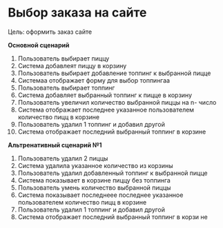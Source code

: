 <!DOCTYPE html><html><head><meta charset="utf-8"><title>DВыбор заказа на сайте.md</title><style></style></head><body id="preview">
<h1 class="code-line" data-line-start=0 data-line-end=1><a id="____0"></a>Выбор заказа на сайте</h1>
<p class="has-line-data" data-line-start="2" data-line-end="3">Цель: оформить заказ сайте</p>
<p class="has-line-data" data-line-start="4" data-line-end="5"><strong>Основной сценарий</strong></p>
<ol>
<li class="has-line-data" data-line-start="6" data-line-end="7">Пользователь выбирает пиццу</li>
<li class="has-line-data" data-line-start="7" data-line-end="8">Система добавлеят пиццу в корзину</li>
<li class="has-line-data" data-line-start="8" data-line-end="9">Пользователь выбирает добавление топпинг к выбранной пицце</li>
<li class="has-line-data" data-line-start="9" data-line-end="10">Системаа отображает форму для выбор топпингаа</li>
<li class="has-line-data" data-line-start="10" data-line-end="11">Пользователь выбирает топпинг</li>
<li class="has-line-data" data-line-start="11" data-line-end="12">Система добавляет выбранный топпинг к пицце в корзину</li>
<li class="has-line-data" data-line-start="12" data-line-end="13">Пользователь увеличил количество выбранной пиццы на n- число</li>
<li class="has-line-data" data-line-start="13" data-line-end="14">Система отображает последнее указанное пользователем количество пицц в корзине</li>
<li class="has-line-data" data-line-start="14" data-line-end="15">Пользователь удалил 1 топпинг и добавил другой</li>
<li class="has-line-data" data-line-start="15" data-line-end="17">Система отображает последний выбранный топпинг в корзине</li>
</ol>
<p class="has-line-data" data-line-start="17" data-line-end="18"><strong>Альтренативный сценарий №1</strong></p>
<ol>
<li class="has-line-data" data-line-start="19" data-line-end="20">Пользователь удалил 2 пиццы</li>
<li class="has-line-data" data-line-start="20" data-line-end="21">Система удалила указанное количество из корзины</li>
<li class="has-line-data" data-line-start="21" data-line-end="22">Пользователь удалил добавленный топпинг к выбранной пицце</li>
<li class="has-line-data" data-line-start="22" data-line-end="23">Система показывает в корзине пиццу без топпинга</li>
<li class="has-line-data" data-line-start="23" data-line-end="24">Пользователь умень количество выбранной пиццы</li>
<li class="has-line-data" data-line-start="24" data-line-end="25">Система показывает последнеее последнее указанное пользователем количество пицц в корзине</li>
<li class="has-line-data" data-line-start="25" data-line-end="26">Пользователь удалил 1 топпинг и добавил другой</li>
<li class="has-line-data" data-line-start="26" data-line-end="27">Система отображает последний выбранный топпинг в корзи не</li>
</ol>
</body></html>